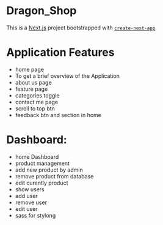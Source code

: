 <h1>Dragon_Shop</h1>

This is a [Next.js](https://nextjs.org/) project bootstrapped with [`create-next-app`](https://github.com/vercel/next.js/tree/canary/packages/create-next-app).

# Application Features
- home page
- To get a brief overview of the Application
- about us page
- feature page
- categories toggle
- contact me page
- scroll to top btn
- feedback btn and section in home
# Dashboard:
- home Dashboard
- product management
- add new product by admin
- remove product from database
- edit curently product
- show users
- add user
- remove user
- edit user
- sass for stylong
